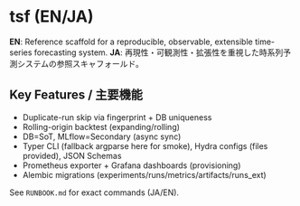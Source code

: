 # tsf (EN/JA)

**EN**: Reference scaffold for a reproducible, observable, extensible time-series forecasting system.
**JA**: 再現性・可観測性・拡張性を重視した時系列予測システムの参照スキャフォールド。

## Key Features / 主要機能
- Duplicate-run skip via fingerprint + DB uniqueness
- Rolling-origin backtest (expanding/rolling)
- DB=SoT, MLflow=Secondary (async sync)
- Typer CLI (fallback argparse here for smoke), Hydra configs (files provided), JSON Schemas
- Prometheus exporter + Grafana dashboards (provisioning)
- Alembic migrations (experiments/runs/metrics/artifacts/runs_ext)

See `RUNBOOK.md` for exact commands (JA/EN).
